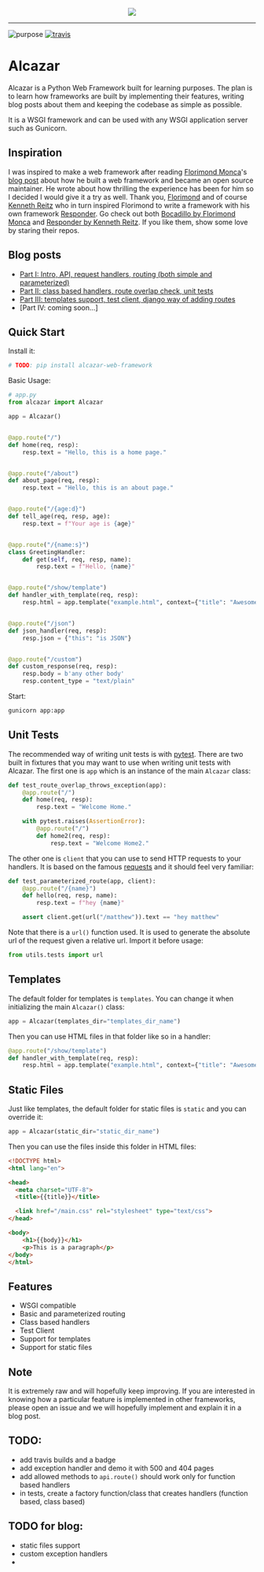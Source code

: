 <p align="center">
    <img src="https://github.com/rahmonov/alcazar/blob/master/alcazar.jpg">
</p>

---

![purpose](https://img.shields.io/badge/purpose-learning-green.svg)
[![travis](https://travis-ci.org/rahmonov/alcazar.svg?branch=master)](https://travis-ci.org/rahmonov/alcazar)

# Alcazar

Alcazar is a Python Web Framework built for learning purposes. The plan is to learn how frameworks are built by implementing their features,
writing blog posts about them and keeping the codebase as simple as possible.

It is a WSGI framework and can be used with any WSGI application server such as Gunicorn.

## Inspiration

I was inspired to make a web framework after reading [Florimond Monca](https://twitter.com/FlorimondManca)'s [blog post](https://blog.florimondmanca.com/how-i-built-a-web-framework-and-became-an-open-source-maintainer)
about how he built a web framework and became an open source maintainer. He wrote about how thrilling the experience has been for him so I decided I would give it a try as well.
Thank you, [Florimond](https://github.com/florimondmanca) and of course [Kenneth Reitz](https://twitter.com/kennethreitz) who in turn inspired Florimond to write a framework with
his own framework [Responder](https://github.com/kennethreitz/responder). Go check out both [Bocadillo by Florimond Monca](https://github.com/bocadilloproject/bocadillo) and [Responder by Kenneth Reitz](https://github.com/kennethreitz/responder).
If you like them, show some love by staring their repos.

## Blog posts

- [Part I: Intro, API, request handlers, routing (both simple and parameterized)](http://rahmonov.me/posts/write-python-framework-part-one/)
- [Part II: class based handlers, route overlap check, unit tests](http://rahmonov.me/posts/write-python-framework-part-two/)
- [Part III: templates support, test client, django way of adding routes](http://rahmonov.me/posts/write-python-framework-part-three/)
- [Part IV: coming soon...]

## Quick Start

Install it:

```bash
# TODO: pip install alcazar-web-framework
```

Basic Usage:

```python
# app.py
from alcazar import Alcazar

app = Alcazar()


@app.route("/")
def home(req, resp):
    resp.text = "Hello, this is a home page."


@app.route("/about")
def about_page(req, resp):
    resp.text = "Hello, this is an about page."


@app.route("/{age:d}")
def tell_age(req, resp, age):
    resp.text = f"Your age is {age}"


@app.route("/{name:s}")
class GreetingHandler:
    def get(self, req, resp, name):
        resp.text = f"Hello, {name}"


@app.route("/show/template")
def handler_with_template(req, resp):
    resp.html = app.template("example.html", context={"title": "Awesome Framework", "body": "welcome to the future!"})


@app.route("/json")
def json_handler(req, resp):
    resp.json = {"this": "is JSON"}


@app.route("/custom")
def custom_response(req, resp):
    resp.body = b'any other body'
    resp.content_type = "text/plain"
```

Start:

```bash
gunicorn app:app
```

## Unit Tests

The recommended way of writing unit tests is with [pytest](https://docs.pytest.org/en/latest/). There are two built in fixtures
that you may want to use when writing unit tests with Alcazar. The first one is `app` which is an instance of the main `Alcazar` class:

```python
def test_route_overlap_throws_exception(app):
    @app.route("/")
    def home(req, resp):
        resp.text = "Welcome Home."

    with pytest.raises(AssertionError):
        @app.route("/")
        def home2(req, resp):
            resp.text = "Welcome Home2."
```

The other one is `client` that you can use to send HTTP requests to your handlers. It is based on the famous [requests](http://docs.python-requests.org/en/master/) and it should feel very familiar:

```python
def test_parameterized_route(app, client):
    @app.route("/{name}")
    def hello(req, resp, name):
        resp.text = f"hey {name}"

    assert client.get(url("/matthew")).text == "hey matthew"
```

Note that there is a `url()` function used. It is used to generate the absolute url of the request given a relative url. Import it before usage:

```python
from utils.tests import url
```

## Templates

The default folder for templates is `templates`. You can change it when initializing the main `Alcazar()` class:

```python
app = Alcazar(templates_dir="templates_dir_name")
```

Then you can use HTML files in that folder like so in a handler:

```python
@app.route("/show/template")
def handler_with_template(req, resp):
    resp.html = app.template("example.html", context={"title": "Awesome Framework", "body": "welcome to the future!"})
```

## Static Files

Just like templates, the default folder for static files is `static` and you can override it:

```python
app = Alcazar(static_dir="static_dir_name")
```

Then you can use the files inside this folder in HTML files:

```html
<!DOCTYPE html>
<html lang="en">

<head>
  <meta charset="UTF-8">
  <title>{{title}}</title>

  <link href="/main.css" rel="stylesheet" type="text/css">
</head>

<body>
    <h1>{{body}}</h1>
    <p>This is a paragraph</p>
</body>
</html>
```

## Features

- WSGI compatible
- Basic and parameterized routing
- Class based handlers
- Test Client
- Support for templates
- Support for static files

## Note

It is extremely raw and will hopefully keep improving. If you are interested in knowing how a particular feature is implemented in other
frameworks, please open an issue and we will hopefully implement and explain it in a blog post.

## TODO:

- add travis builds and a badge
- add exception handler and demo it with 500 and 404 pages
- add allowed methods to `api.route()` should work only for function based handlers
- in tests, create a factory function/class that creates handlers (function based, class based)


## TODO for blog:

- static files support
- custom exception handlers
-